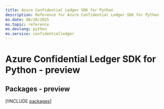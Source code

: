 ```yaml
---
title: Azure Confidential Ledger SDK for Python
description: Reference for Azure Confidential Ledger SDK for Python
ms.date: 08/28/2025
ms.topic: reference
ms.devlang: python
ms.service: confidentialledger
---
```

# Azure Confidential Ledger SDK for Python - preview
## Packages - preview
[!INCLUDE [packages](confidential-ledger-index.md)]